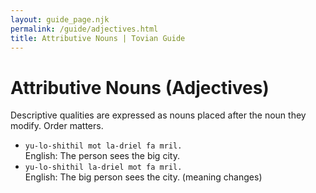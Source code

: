 ```yaml
---
layout: guide_page.njk
permalink: /guide/adjectives.html
title: Attributive Nouns | Tovian Guide
---
```

# Attributive Nouns (Adjectives)

Descriptive qualities are expressed as nouns placed after the noun they modify. Order matters.

- `yu-lo-shithil mot la-driel fa mril.`  
  English: The person sees the big city.
- `yu-lo-shithil la-driel mot fa mril.`  
  English: The big person sees the city. (meaning changes)
